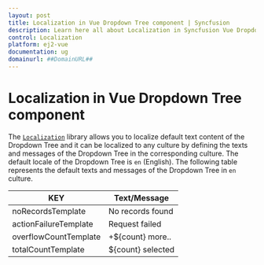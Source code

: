 ```yaml
---
layout: post
title: Localization in Vue Dropdown Tree component | Syncfusion
description: Learn here all about Localization in Syncfusion Vue Dropdown Tree component of Syncfusion Essential JS 2 and more.
control: Localization 
platform: ej2-vue
documentation: ug
domainurl: ##DomainURL##
---
```


# Localization in Vue Dropdown Tree component

The [`Localization`](https://ej2.syncfusion.com/vue/documentation/common/localization/) library allows you to localize default text content of the Dropdown Tree and it can be localized to any culture by defining the texts and messages of the Dropdown Tree in the corresponding culture. The default locale of the Dropdown Tree is `en` (English). The following table represents the default texts and messages of the Dropdown Tree in `en` culture.

|KEY|Text/Message|
|----|----|
|noRecordsTemplate|No records found|
|actionFailureTemplate|Request failed|
|overflowCountTemplate|+${count} more..|
|totalCountTemplate|${count} selected|
